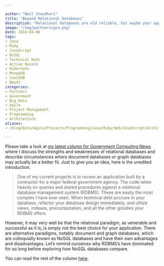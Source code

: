 ```yaml
---

author: "Neil Chaudhuri"
title: "Beyond Relational Databases"
description: "Relational databases are old reliable, but maybe your applications could use something different."
image: "/img/partners/gcn.png"
date: 2014-04-06
tags:
- Java
- Ruby 
- JavaScript
- NoSQL
- Technical Debt
- Active Record
- Hibernate
- MongoDB
- CouchDB
- Neo4J
categories: 
- Partners
- Government
- Big Data
- Agile
- Project Management
- Programming
- Architecture
aliases:
- /blog/Data/Agile/Projects/Programming/Java/Ruby/Web/JavaScript/Architecture/2014/04/06/beyond-relational-databases

---
```


Please take a look at [my latest column for Government Computing News](http://gcn.com/articles/2014/04/03/rdbms-graph.aspx)
where I discuss the strengths and weaknesses of relational databases and describe circumstances where document databases
or graph databases may actually be a better fit. Just to give you an idea, here is the unedited introduction.

> One of my current projects is to review an application built by a contractor for a major federal government agency. The code relies heavily on queries and stored procedures against a relational database management system (RDBMS). These are easily the most complex I have ever seen. When technical debt accrues in your database, refactor your database design immediately, and utilize views, indexes, precomputation, and all the other goodies your RDBMS offers.


However, it may very well be that the relational paradigm, as venerable and successful as it is, is simply not the best choice for your application. There are alternative paradigms, notably document and graph databases, which are colloquially known as NoSQL databases and have their own advantages and disadvantages. Let’s remind ourselves why RDBMS’s have dominated for so long before exploring how NoSQL databases compare.



You can read the rest of the column [here](http://gcn.com/articles/2014/04/03/rdbms-graph.aspx).
